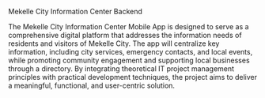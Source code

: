 Mekelle City Information Center Backend 


The Mekelle City Information Center Mobile App is designed to serve as a comprehensive digital platform that addresses the information needs of residents and visitors of Mekelle City.
The app will centralize key information, including city services, emergency contacts, and local events, 
while promoting community engagement and supporting local businesses through a directory. 
By integrating theoretical IT project management principles with practical development techniques, the project aims to deliver a meaningful, functional, and user-centric solution.
